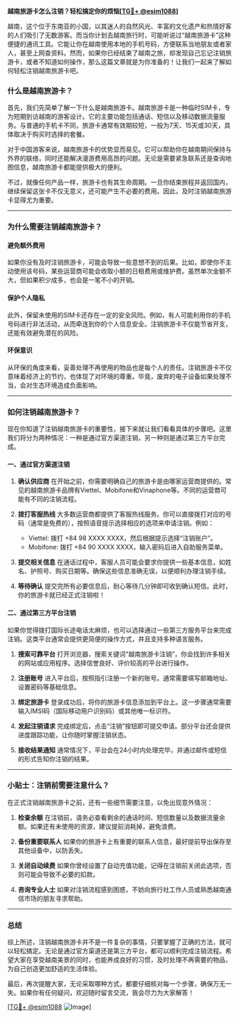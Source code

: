**越南旅游卡怎么注销？轻松搞定你的烦恼[[TG💪+ @esim1088](https://t.me/s/esim1088)]**

越南，这个位于东南亚的小国，以其迷人的自然风光、丰富的文化遗产和热情好客的人们吸引了无数游客。而当你计划去越南旅行时，可能听说过“越南旅游卡”这种便捷的通讯工具。它能让你在越南使用本地的手机号码，方便联系当地朋友或者家人，甚至上网查资料。然而，如果你已经结束了越南之旅，却发现自己忘记注销旅游卡，或者不知道如何操作，那么这篇文章就是为你准备的！让我们一起来了解如何轻松注销越南旅游卡吧。

### **什么是越南旅游卡？**

首先，我们先简单了解一下什么是越南旅游卡。越南旅游卡是一种临时SIM卡，专为短期到访越南的游客设计。它的主要功能包括通话、短信以及移动数据流量服务。与普通的手机卡不同，旅游卡通常有效期较短，一般为7天、15天或30天，具体取决于购买时选择的套餐。

对于中国游客来说，越南旅游卡的优势显而易见。它可以帮助你在越南期间保持与外界的联络，同时还能解决漫游费用高昂的问题。无论是需要紧急联系还是查询地图信息，越南旅游卡都能提供极大的便利。

不过，就像任何产品一样，旅游卡也有其生命周期。一旦你结束旅程并返回国内，继续保留这张卡不仅无意义，还可能产生不必要的费用。因此，及时注销越南旅游卡显得尤为重要。

---

### **为什么需要注销越南旅游卡？**

#### **避免额外费用**
如果你没有及时注销旅游卡，可能会导致一些意想不到的后果。比如，即使你不主动使用该号码，某些运营商可能会收取小额的日租费用或维护费。虽然单次金额不大，但如果积少成多，也会是一笔不小的开销。

#### **保护个人隐私**
此外，保留未使用的SIM卡还存在一定的安全风险。例如，有人可能利用你的手机号码进行非法活动，从而牵连到你的个人信息安全。注销旅游卡不仅能节省开支，还能有效避免潜在的风险。

#### **环保意识**
从环保的角度来看，妥善处理不再使用的物品也是每个人的责任。注销旅游卡不仅意味着经济上的节约，也体现了对环境的尊重。毕竟，废弃的电子设备如果处理不当，会对生态环境造成负面影响。

---

### **如何注销越南旅游卡？**

现在你知道了注销越南旅游卡的重要性，接下来就让我们看看具体的步骤吧。这里我们将分为两种情况：一种是通过官方渠道注销，另一种则是通过第三方平台完成。

#### **一、通过官方渠道注销**

1. **确认供应商**
   在开始之前，你需要明确自己的旅游卡是由哪家运营商提供的。常见的越南旅游卡品牌有Viettel、Mobifone和Vinaphone等。不同的运营商可能有不同的注销流程。

2. **拨打客服热线**
   大多数运营商都提供了客服热线服务。你可以直接拨打对应的号码（通常是免费的），按照语音提示选择相应的选项来申请注销。例如：
   - Viettel: 拨打 +84 98 XXXX XXXX，然后根据提示选择“注销账户”。
   - Mobifone: 拨打 +84 90 XXXX XXXX，输入密码后进入自助服务菜单。

3. **提交相关信息**
   在通话过程中，客服人员可能会要求你提供一些基本信息，如姓名、护照号、购买日期等。确保这些信息准确无误，以便顺利办理注销手续。

4. **等待确认**
   提交完所有必要信息后，耐心等待几分钟即可收到确认短信。此时，你的旅游卡就已经正式注销啦！

#### **二、通过第三方平台注销**

如果你觉得拨打国际长途电话太麻烦，也可以选择通过一些第三方服务平台来完成注销。这类平台通常会提供更简便的操作方式，并且支持多种语言服务。

1. **搜索可靠平台**
   打开浏览器，搜索关键词“越南旅游卡注销”，你会找到许多相关的网站或应用程序。选择信誉良好、评价较高的平台进行操作。

2. **注册账号**
   进入平台后，按照指引注册一个新的账号。通常需要填写邮箱地址、设置密码等基础信息。

3. **绑定旅游卡**
   登录成功后，将你的旅游卡信息添加到平台上。这一步骤通常需要输入IMSI码（国际移动用户识别码）或其他唯一标识符。

4. **发起注销请求**
   完成绑定后，点击“注销”按钮即可提交申请。部分平台还会提供进度跟踪功能，让你随时掌握注销状态。

5. **接收结果通知**
   通常情况下，平台会在24小时内处理完毕，并通过邮件或短信的形式告知你注销的结果。

---

### **小贴士：注销前需要注意什么？**

在正式注销越南旅游卡之前，还有一些细节需要注意，以免出现意外情况：

1. **检查余额**
   在注销前，请务必查看剩余的通话时间、短信数量以及数据流量余额。如果还有未使用的资源，建议提前消耗掉，避免浪费。

2. **备份重要联系人**
   如果你的旅游卡上有重要的联系人信息，最好提前导出保存至其他设备中，以防丢失。

3. **关闭自动续费**
   如果你曾经设置了自动充值功能，记得在注销前关闭此选项，否则可能会导致不必要的扣款。

4. **咨询专业人士**
   如果对注销流程感到困惑，不妨向旅行社工作人员或熟悉越南通信市场的朋友寻求帮助。

---

### **总结**

综上所述，注销越南旅游卡并不是一件复杂的事情，只要掌握了正确的方法，就可以轻松搞定。无论是通过官方渠道还是第三方平台，都可以顺利完成注销流程。希望大家在享受越南美景的同时，也能养成良好的习惯，及时处理不再需要的物品，为自己创造更加舒适的生活体验。

最后，再次提醒大家，无论采取哪种方式，都要仔细核对每一个步骤，确保万无一失。如果你有任何疑问，欢迎随时留言交流，我会尽力为大家解答！

[[TG💪+ @esim1088](https://t.me/s/esim1088) ![Image](https://i.postimg.cc/4NQfJmqS/Snipaste-2025-05-13-00-14-12.png)]
